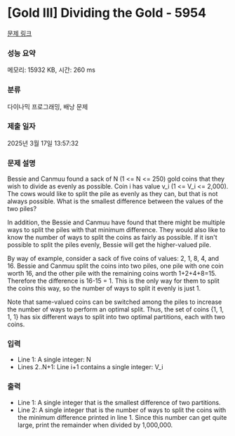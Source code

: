 # [Gold III] Dividing the Gold - 5954 

[문제 링크](https://www.acmicpc.net/problem/5954) 

### 성능 요약

메모리: 15932 KB, 시간: 260 ms

### 분류

다이나믹 프로그래밍, 배낭 문제

### 제출 일자

2025년 3월 17일 13:57:32

### 문제 설명

<p>Bessie and Canmuu found a sack of N (1 <= N <= 250) gold coins that they wish to divide as evenly as possible. Coin i has value v_i (1 <= V_i <= 2,000). The cows would like to split the pile as evenly as they can, but that is not always possible. What is the smallest difference between the values of the two piles?</p>

<p>In addition, the Bessie and Canmuu have found that there might be multiple ways to split the piles with that minimum difference. They would also like to know the number of ways to split the coins as fairly as possible. If it isn't possible to split the piles evenly, Bessie will get the higher-valued pile.</p>

<p>By way of example, consider a sack of five coins of values: 2, 1, 8, 4, and 16. Bessie and Canmuu split the coins into two piles, one pile with one coin worth 16, and the other pile with the remaining coins worth 1+2+4+8=15. Therefore the difference is 16-15 = 1. This is the only way for them to split the coins this way, so the number of ways to split it evenly is just 1.</p>

<p>Note that same-valued coins can be switched among the piles to increase the number of ways to perform an optimal split. Thus, the set of coins {1, 1, 1, 1} has six different ways to split into two optimal partitions, each with two coins.</p>

### 입력 

 <ul>
	<li>Line 1: A single integer: N</li>
	<li>Lines 2..N+1: Line i+1 contains a single integer: V_i</li>
</ul>

<p> </p>

### 출력 

 <ul>
	<li>Line 1: A single integer that is the smallest difference of two partitions.</li>
	<li>Line 2: A single integer that is the number of ways to split the coins with the minimum difference printed in line 1. Since this number can get quite large, print the remainder when divided by 1,000,000.</li>
</ul>

<p> </p>


